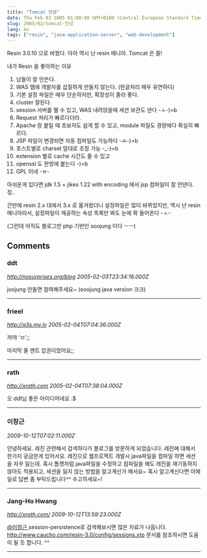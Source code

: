 ```yaml
---
title: "Tomcat 안녕"
date: Thu Feb 03 2005 01:00:00 GMT+0100 (Central European Standard Time)
slug: 2005/02/tomcat-안녕
lang: ko
tags: ["resin", "java-application-server", "web-development"]
---
```


Resin 3.0.10 으로 바꿨다. 
아아 역시 난 resin 매니아. Tomcat 은 즐!

내가 Resin 을 좋아하는 이유

1. 남들이 잘 안쓴다.
2. WAS 땜에 개발자를 삽질하게 만들지 않는다. (한글처리 매우 유연하다)
3. 기본 설정 파일은 매우 단순하지만, 확장성이 졸라 좋다.
4. cluster 잘된다. 
5. session 서버를 뗄 수 있고, WAS 내려앉을때 세션 보관도 댄다 -ㅅ-)=b
6. Request 처리가 빠르다더라.
7. Apache 랑 붙일 때 초보자도 쉽게 할 수 있고, module 파일도 경량에다 확실히 빠르다.
8. JSP 파일이 변경되면 자동 컴파일도 가능하다 -ㅛ-)=b
9. 호스트별로 charset 맘대로 조정 가능 -_-)=b
10. extension 별로 cache 시간도 줄 수 있고
11. openssl 도 한방에 붙는다 _-_)=b
12. GPL 이네 -ㅠ-

아쉬운게 있다면 jdk 1.5 + jikes 1.22 with encoding 에서 jsp 컴파일이 잘 안댄다. 징..

간만에 resin 2.x 대에서 3.x 로 옮겨왔더니 설정파일은 많이 바뀌었지만,
역시 난 resin 매니아라서, 설정파일이 제공하는 속성 목록만 봐도 눈에 확 들어온다 -ㅅ-

(그런데 아직도 블로그만 php 기반인 soojung 이다 ㅡㅡ)

## Comments

### ddt
*http://nosurprises.org/blog*
*2005-02-03T23:34:16.000Z*

joojung 만들면 참여해주세요~ (soojung java version 크크)

---

### frieel
*http://q3s.my.lv*
*2005-02-04T07:04:36.000Z*

꺄꺄  'ㅁ';;  

마지막 줄 멘트 압권이었어요;;

---

### rath
*http://xrath.com*
*2005-02-04T07:38:04.000Z*

오 ddt님 좋은 아이디어네요 :$

---

### 이창근
*2009-10-12T07:02:11.000Z*

안녕하세요. 레진 관련해서 검색하다가 블로그를 방문하게 되었습니다.
레진에 대해서 한가지 궁금한게 있어서요.
레진으로 웹프로젝트 개발시 java파일을 컴파일 하면 세션을 자꾸 잃는데.
혹시 톰켓처럼 java파일을 수정하고 컴파일을 해도 레진을 재기동하지 않아도
적용되고, 세션을 잃지 않는 방법을 알고계신가 해서요~
혹시 알고계신다면 이메일로 답변 좀 부탁드립니다^^
수고하세요~!

---

### Jang-Ho Hwang
*http://xrath.com/*
*2009-10-12T13:59:23.000Z*

[@이창근 ](#comment-3268) 
session-persistence로 검색해보시면 많은 자료가 나옵니다. 
http://www.caucho.com/resin-3.0/config/sessions.xtp 문서를 참조하시면 도움이 될 듯 합니다. ^^

---
